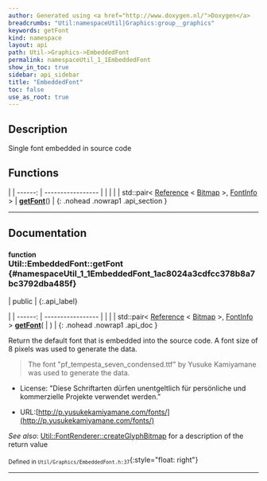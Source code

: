 ```yaml
---
author: Generated using <a href="http://www.doxygen.nl/">Doxygen</a>
breadcrumbs: "Util:namespaceUtil|Graphics:group__graphics"
keywords: getFont
kind: namespace
layout: api
path: Util->Graphics->EmbeddedFont
permalink: namespaceUtil_1_1EmbeddedFont
show_in_toc: true
sidebar: api_sidebar
title: "EmbeddedFont"
toc: false
use_as_root: true
---
```


## Description



Single font embedded in source code



## Functions

|
| ------: | ----------------- |
|  | |
| std::pair< [Reference](classUtil_1_1Reference) < [Bitmap](classUtil_1_1Bitmap) >, [FontInfo](structUtil_1_1FontInfo) > | **[getFont](#namespaceUtil_1_1EmbeddedFont_1ac8024a3cdfcc378b8a7bc3792dba485f)**() |
{: .nohead .nowrap1 .api_section }


-------------------------------------------------------------------

## Documentation

### <small>function</small><br/> Util::EmbeddedFont::getFont {#namespaceUtil_1_1EmbeddedFont_1ac8024a3cdfcc378b8a7bc3792dba485f}

| public |
{:.api_label}

|
| ------: | ----------------- |
|  |
| std::pair< [Reference](classUtil_1_1Reference) < [Bitmap](classUtil_1_1Bitmap) >, [FontInfo](structUtil_1_1FontInfo) > **[getFont](#namespaceUtil_1_1EmbeddedFont_1ac8024a3cdfcc378b8a7bc3792dba485f)**( |  ) |
{: .nohead .nowrap1 .api_doc }



Return the default font that is embedded into the source code. A font size of 8 pixels was used to generate the data.



> The font "pf_tempesta_seven_condensed.ttf" by Yusuke Kamiyamane was used to generate the data.

* License: "Diese Schriftarten dürfen unentgeltlich für persönliche und
kommerzielle Projekte verwendet werden."


* URL:[http://p.yusukekamiyamane.com/fonts/](http://p.yusukekamiyamane.com/fonts/)







*See also*:  [Util::FontRenderer::createGlyphBitmap](classUtil_1_1FontRenderer#classUtil_1_1FontRenderer_1adfbb38f26b2921908a9e3b530307d50f) for a description of the return value





<sub>Defined in `Util/Graphics/EmbeddedFont.h:37`</sub>{:style="float: right"}

-------------------------------------------------------------------

